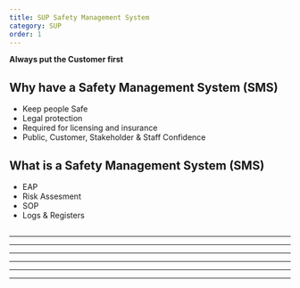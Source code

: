 ```yaml
---
title: SUP Safety Management System
category: SUP
order: 1
---
```

**Always put the Customer first**

## Why have a Safety Management System (SMS)
- Keep people Safe
- Legal protection
- Required for licensing and insurance
- Public, Customer, Stakeholder & Staff Confidence

## What is a Safety Management System (SMS)
- EAP
- Risk Assesment
- SOP
- Logs & Registers


##  

**  **

**  **

**  **

**  **

**  **

**  **
